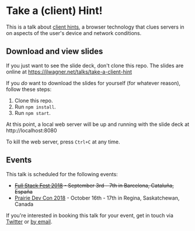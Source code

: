# Take a (client) Hint!
This is a talk about [client hints](https://tools.ietf.org/html/draft-grigorik-http-client-hints), a browser technology that clues servers in on aspects of the user's device and network conditions.

## Download and view slides

If you just want to see the slide deck, don't clone this repo. The slides are online at https://jlwagner.net/talks/take-a-client-hint

If you _do_ want to download the slides for yourself (for whatever reason), follow these steps:

1. Clone this repo.
2. Run `npm install`.
3. Run `npm start`.

At this point, a local web server will be up and running with the slide deck at http://localhost:8080

To kill the web server, press `Ctrl+C` at any time.

## Events

This talk is scheduled for the following events:

- ~~[Full Stack Fest 2018](https://2018.fullstackfest.com) - September 3rd - 7th in Barcelona, Cataluña, España~~
- [Prairie Dev Con 2018](http://www.prairiedevcon.com/) - October 16th - 17th in Regina, Saskatchewan, Canada

If you're interested in booking this talk for your event, get in touch via [Twitter](https://twitter.com/malchata) or [by email](https://www.jeremywagner.me/hire/#contacting-me).
